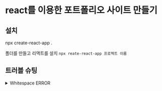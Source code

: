 # react를 이용한 포트폴리오 사이트 만들기

## 설치

npx create-react-app .

폴더를 만들고 리액트를 설치 `npx reate-react-app 프로젝트 이름`

## 트러블 슈팅

<details>
<summary>Whitespace ERROR</summary>
유닉스 시스템에서는 한 줄의 끝이 LF(Line Feed)로 이루어지는 반면,
윈도우에서는 줄 하나가 CR(Carriage Return)와 LF(Line Feed), 즉 CRLF로 이루어지는데 Git이 이 둘 중 어느 쪽을 선택할지 혼란이 온 것입니다.   
   
해결방법   
git config --global core.autocrlf true // 시스템 전체에 적용   
git config core.autocrlf true // 해당 프로젝트에만 적용
   
</details>
